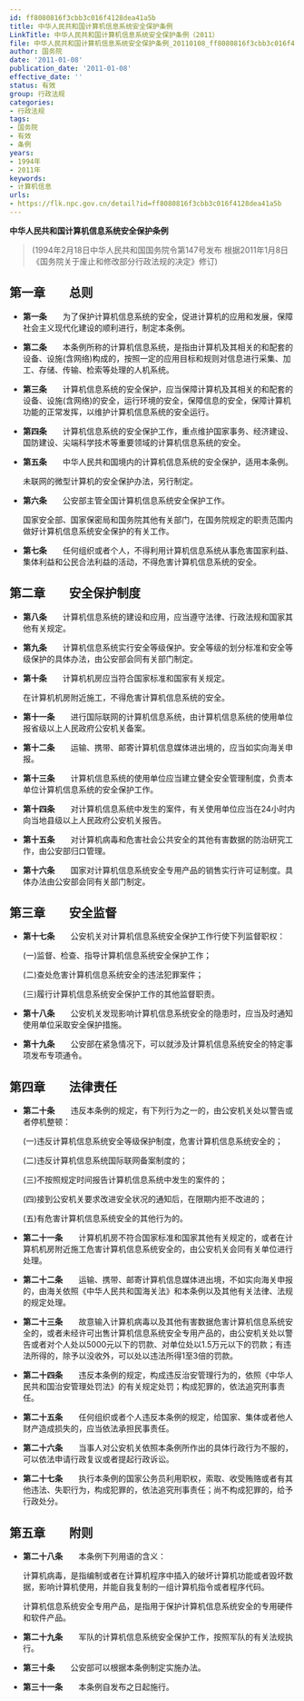 ```yaml
---
id: ff8080816f3cbb3c016f4128dea41a5b
title: 中华人民共和国计算机信息系统安全保护条例
LinkTitle: 中华人民共和国计算机信息系统安全保护条例（2011）
file: 中华人民共和国计算机信息系统安全保护条例_20110108_ff8080816f3cbb3c016f4128dea41a5b.docx
author: 国务院
date: '2011-01-08'
publication_date: '2011-01-08'
effective_date: ''
status: 有效
group: 行政法规
categories:
- 行政法规
tags:
- 国务院
- 有效
- 条例
years:
- 1994年
- 2011年
keywords:
- 计算机信息
urls:
- https://flk.npc.gov.cn/detail?id=ff8080816f3cbb3c016f4128dea41a5b
---
```


**中华人民共和国计算机信息系统安全保护条例**

> (1994年2月18日中华人民共和国国务院令第147号发布 根据2011年1月8日《国务院关于废止和修改部分行政法规的决定》修订)

## 第一章　　总则

- **第一条**　　为了保护计算机信息系统的安全，促进计算机的应用和发展，保障社会主义现代化建设的顺利进行，制定本条例。

- **第二条**　　本条例所称的计算机信息系统，是指由计算机及其相关的和配套的设备、设施(含网络)构成的，按照一定的应用目标和规则对信息进行采集、加工、存储、传输、检索等处理的人机系统。

- **第三条**　　计算机信息系统的安全保护，应当保障计算机及其相关的和配套的设备、设施(含网络)的安全，运行环境的安全，保障信息的安全，保障计算机功能的正常发挥，以维护计算机信息系统的安全运行。

- **第四条**　　计算机信息系统的安全保护工作，重点维护国家事务、经济建设、国防建设、尖端科学技术等重要领域的计算机信息系统的安全。

- **第五条**　　中华人民共和国境内的计算机信息系统的安全保护，适用本条例。

  未联网的微型计算机的安全保护办法，另行制定。

- **第六条**　　公安部主管全国计算机信息系统安全保护工作。

  国家安全部、国家保密局和国务院其他有关部门，在国务院规定的职责范围内做好计算机信息系统安全保护的有关工作。

- **第七条**　　任何组织或者个人，不得利用计算机信息系统从事危害国家利益、集体利益和公民合法利益的活动，不得危害计算机信息系统的安全。

## 第二章　　安全保护制度

- **第八条**　　计算机信息系统的建设和应用，应当遵守法律、行政法规和国家其他有关规定。

- **第九条**　　计算机信息系统实行安全等级保护。安全等级的划分标准和安全等级保护的具体办法，由公安部会同有关部门制定。

- **第十条**　　计算机机房应当符合国家标准和国家有关规定。

  在计算机机房附近施工，不得危害计算机信息系统的安全。

- **第十一条**　　进行国际联网的计算机信息系统，由计算机信息系统的使用单位报省级以上人民政府公安机关备案。

- **第十二条**　　运输、携带、邮寄计算机信息媒体进出境的，应当如实向海关申报。

- **第十三条**　　计算机信息系统的使用单位应当建立健全安全管理制度，负责本单位计算机信息系统的安全保护工作。

- **第十四条**　　对计算机信息系统中发生的案件，有关使用单位应当在24小时内向当地县级以上人民政府公安机关报告。

- **第十五条**　　对计算机病毒和危害社会公共安全的其他有害数据的防治研究工作，由公安部归口管理。

- **第十六条**　　国家对计算机信息系统安全专用产品的销售实行许可证制度。具体办法由公安部会同有关部门制定。

## 第三章　　安全监督

- **第十七条**　　公安机关对计算机信息系统安全保护工作行使下列监督职权：

  (一)监督、检查、指导计算机信息系统安全保护工作；

  (二)查处危害计算机信息系统安全的违法犯罪案件；

  (三)履行计算机信息系统安全保护工作的其他监督职责。

- **第十八条**　　公安机关发现影响计算机信息系统安全的隐患时，应当及时通知使用单位采取安全保护措施。

- **第十九条**　　公安部在紧急情况下，可以就涉及计算机信息系统安全的特定事项发布专项通令。

## 第四章　　法律责任

- **第二十条**　　违反本条例的规定，有下列行为之一的，由公安机关处以警告或者停机整顿：

  (一)违反计算机信息系统安全等级保护制度，危害计算机信息系统安全的；

  (二)违反计算机信息系统国际联网备案制度的；

  (三)不按照规定时间报告计算机信息系统中发生的案件的；

  (四)接到公安机关要求改进安全状况的通知后，在限期内拒不改进的；

  (五)有危害计算机信息系统安全的其他行为的。

- **第二十一条**　　计算机机房不符合国家标准和国家其他有关规定的，或者在计算机机房附近施工危害计算机信息系统安全的，由公安机关会同有关单位进行处理。

- **第二十二条**　　运输、携带、邮寄计算机信息媒体进出境，不如实向海关申报的，由海关依照《中华人民共和国海关法》和本条例以及其他有关法律、法规的规定处理。

- **第二十三条**　　故意输入计算机病毒以及其他有害数据危害计算机信息系统安全的，或者未经许可出售计算机信息系统安全专用产品的，由公安机关处以警告或者对个人处以5000元以下的罚款、对单位处以1.5万元以下的罚款；有违法所得的，除予以没收外，可以处以违法所得1至3倍的罚款。

- **第二十四条**　　违反本条例的规定，构成违反治安管理行为的，依照《中华人民共和国治安管理处罚法》的有关规定处罚；构成犯罪的，依法追究刑事责任。

- **第二十五条**　　任何组织或者个人违反本条例的规定，给国家、集体或者他人财产造成损失的，应当依法承担民事责任。

- **第二十六条**　　当事人对公安机关依照本条例所作出的具体行政行为不服的，可以依法申请行政复议或者提起行政诉讼。

- **第二十七条**　　执行本条例的国家公务员利用职权，索取、收受贿赂或者有其他违法、失职行为，构成犯罪的，依法追究刑事责任；尚不构成犯罪的，给予行政处分。

## 第五章　　附则

- **第二十八条**　　本条例下列用语的含义：

  计算机病毒，是指编制或者在计算机程序中插入的破坏计算机功能或者毁坏数据，影响计算机使用，并能自我复制的一组计算机指令或者程序代码。

  计算机信息系统安全专用产品，是指用于保护计算机信息系统安全的专用硬件和软件产品。

- **第二十九条**　　军队的计算机信息系统安全保护工作，按照军队的有关法规执行。

- **第三十条**　　公安部可以根据本条例制定实施办法。

- **第三十一条**　　本条例自发布之日起施行。
